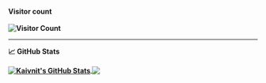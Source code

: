 <b> Visitor count <b>
<br/>
<br/>
![Visitor Count](https://profile-counter.glitch.me/kaivnit/count.svg)

<hr/>

&#x1f4c8; <b>GitHub Stats</b>
<p><a href="https://github.com/bhrugen/bhrugen">
  <img align="center" src="https://github-readme-stats.vercel.app/api?username=kaivnit&show_icons=true&line_height=27&count_private=true&title_color=ffffff&text_color=c9cacc&icon_color=2bbc8a&bg_color=1d1f21" alt="Kaivnit's GitHub Stats" />
</a>
<a href="https://github.com/bhrugen/bhrugen">
  <img align="center" src="https://github-readme-stats.vercel.app/api/top-langs/?username=kaivnit&hide=csharp,html,tex&title_color=ffffff&text_color=c9cacc&icon_color=2bbc8a&bg_color=1d1f21&langs_count=3" />
</a>

